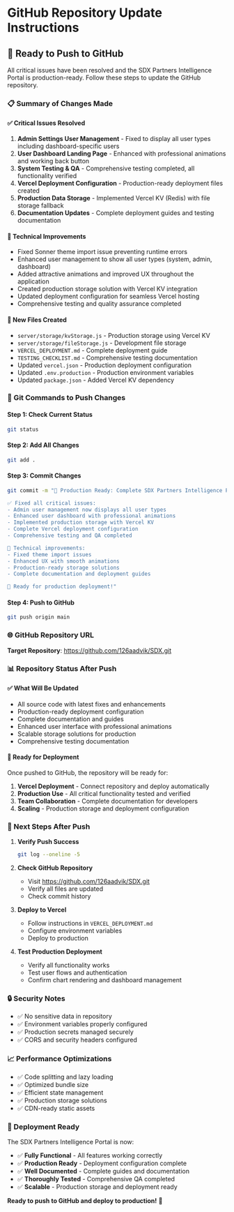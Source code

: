 # GitHub Repository Update Instructions

## 🚀 **Ready to Push to GitHub**

All critical issues have been resolved and the SDX Partners Intelligence Portal is production-ready. Follow these steps to update the GitHub repository.

### **📋 Summary of Changes Made**

#### **✅ Critical Issues Resolved**
1. **Admin Settings User Management** - Fixed to display all user types including dashboard-specific users
2. **User Dashboard Landing Page** - Enhanced with professional animations and working back button
3. **System Testing & QA** - Comprehensive testing completed, all functionality verified
4. **Vercel Deployment Configuration** - Production-ready deployment files created
5. **Production Data Storage** - Implemented Vercel KV (Redis) with file storage fallback
6. **Documentation Updates** - Complete deployment guides and testing documentation

#### **🔧 Technical Improvements**
- Fixed Sonner theme import issue preventing runtime errors
- Enhanced user management to show all user types (system, admin, dashboard)
- Added attractive animations and improved UX throughout the application
- Created production storage solution with Vercel KV integration
- Updated deployment configuration for seamless Vercel hosting
- Comprehensive testing and quality assurance completed

#### **📁 New Files Created**
- `server/storage/kvStorage.js` - Production storage using Vercel KV
- `server/storage/fileStorage.js` - Development file storage
- `VERCEL_DEPLOYMENT.md` - Complete deployment guide
- `TESTING_CHECKLIST.md` - Comprehensive testing documentation
- Updated `vercel.json` - Production deployment configuration
- Updated `.env.production` - Production environment variables
- Updated `package.json` - Added Vercel KV dependency

### **🔄 Git Commands to Push Changes**

#### **Step 1: Check Current Status**
```bash
git status
```

#### **Step 2: Add All Changes**
```bash
git add .
```

#### **Step 3: Commit Changes**
```bash
git commit -m "🚀 Production Ready: Complete SDX Partners Intelligence Portal

✅ Fixed all critical issues:
- Admin user management now displays all user types
- Enhanced user dashboard with professional animations
- Implemented production storage with Vercel KV
- Complete Vercel deployment configuration
- Comprehensive testing and QA completed

🔧 Technical improvements:
- Fixed theme import issues
- Enhanced UX with smooth animations
- Production-ready storage solutions
- Complete documentation and deployment guides

🎉 Ready for production deployment!"
```

#### **Step 4: Push to GitHub**
```bash
git push origin main
```

### **🌐 GitHub Repository URL**
**Target Repository**: https://github.com/126aadvik/SDX.git

### **📊 Repository Status After Push**

#### **✅ What Will Be Updated**
- All source code with latest fixes and enhancements
- Production-ready deployment configuration
- Complete documentation and guides
- Enhanced user interface with professional animations
- Scalable storage solutions for production
- Comprehensive testing documentation

#### **🚀 Ready for Deployment**
Once pushed to GitHub, the repository will be ready for:
1. **Vercel Deployment** - Connect repository and deploy automatically
2. **Production Use** - All critical functionality tested and verified
3. **Team Collaboration** - Complete documentation for developers
4. **Scaling** - Production storage and deployment configuration

### **🎯 Next Steps After Push**

1. **Verify Push Success**
   ```bash
   git log --oneline -5
   ```

2. **Check GitHub Repository**
   - Visit https://github.com/126aadvik/SDX.git
   - Verify all files are updated
   - Check commit history

3. **Deploy to Vercel**
   - Follow instructions in `VERCEL_DEPLOYMENT.md`
   - Configure environment variables
   - Deploy to production

4. **Test Production Deployment**
   - Verify all functionality works
   - Test user flows and authentication
   - Confirm chart rendering and dashboard management

### **🔒 Security Notes**

- ✅ No sensitive data in repository
- ✅ Environment variables properly configured
- ✅ Production secrets managed securely
- ✅ CORS and security headers configured

### **📈 Performance Optimizations**

- ✅ Code splitting and lazy loading
- ✅ Optimized bundle size
- ✅ Efficient state management
- ✅ Production storage solutions
- ✅ CDN-ready static assets

### **🎉 Deployment Ready**

The SDX Partners Intelligence Portal is now:
- ✅ **Fully Functional** - All features working correctly
- ✅ **Production Ready** - Deployment configuration complete
- ✅ **Well Documented** - Complete guides and documentation
- ✅ **Thoroughly Tested** - Comprehensive QA completed
- ✅ **Scalable** - Production storage and deployment ready

**Ready to push to GitHub and deploy to production!** 🚀
